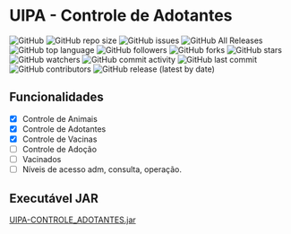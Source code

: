 # UIPA - Controle de Adotantes

![GitHub](https://img.shields.io/github/license/aguinaldosantana/cadastro-animais) 
![GitHub repo size](https://img.shields.io/github/repo-size/aguinaldosantana/cadastro-animais) 
![GitHub issues](https://img.shields.io/github/issues-raw/aguinaldosantana/cadastro-animais) 
![GitHub All Releases](https://img.shields.io/github/downloads/aguinaldosantana/cadastro-animais/total) 
![GitHub top language](https://img.shields.io/github/languages/top/aguinaldosantana/cadastro-animais) 
![GitHub followers](https://img.shields.io/github/followers/aguinaldosantana) 
![GitHub forks](https://img.shields.io/github/forks/aguinaldosantana/cadastro-animais) 
![GitHub stars](https://img.shields.io/github/stars/aguinaldosantana/cadastro-animais) 
![GitHub watchers](https://img.shields.io/github/watchers/aguinaldosantana/cadastro-animais) 
![GitHub commit activity](https://img.shields.io/github/commit-activity/m/aguinaldosantana/cadastro-animais)
![GitHub last commit](https://img.shields.io/github/last-commit/aguinaldosantana/cadastro-animais)
![GitHub contributors](https://img.shields.io/github/contributors/aguinaldosantana/cadastro-animais)
![GitHub release (latest by date)](https://img.shields.io/github/v/release/aguinaldosantana/cadastro-animais)

## Funcionalidades
- [X] Controle de Animais
- [X] Controle de Adotantes
- [X] Controle de Vacinas
- [ ] Controle de Adoção
- [ ] Vacinados
- [ ] Níveis de acesso adm, consulta, operação.

## Executável JAR
[UIPA-CONTROLE_ADOTANTES.jar](https://github.com/aguinaldosantana/cadastro_animais/blob/master/UipaControleAdotantes.jar)

